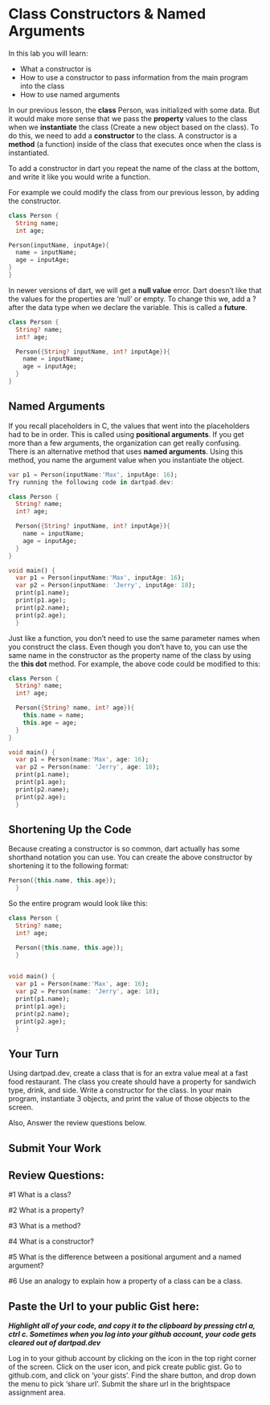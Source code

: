 # Class Constructors & Named Arguments

In this lab you will learn:
- What a constructor is
- How to use a constructor to pass information from the main program into the class
- How to use named arguments 


In our previous lesson, the **class** Person, was initialized with some data. But it would make more sense that we pass the **property** values to the class when we **instantiate** the class (Create a new object based on the class). To do this, we need to add a **constructor** to the class. A constructor is a **method** (a function) inside of the class that executes once when the class is instantiated.

To add a constructor in dart you repeat the name of the class at the bottom, and write it like you would write a function.

For example we could modify the class from our previous lesson, by adding the constructor.

```dart
class Person {
  String name;
  int age;

Person(inputName, inputAge){
  name = inputName;
  age = inputAge;
}
}
```

In newer versions of dart, we will get a **null value** error.  Dart doesn’t like that the values for the properties are ‘null’ or empty.  To change this we, add a ? after the data type when we declare the variable. This is called a **future**.

```dart
class Person {
  String? name;
  int? age;

  Person({String? inputName, int? inputAge}){
    name = inputName;
    age = inputAge;
  } 
}
```

## Named Arguments

If you recall placeholders in C, the values that went into the placeholders had to be in order.  This is called using **positional arguments**.  If you get more than a few arguments, the organization can get really confusing.  There is an alternative method that uses **named arguments**.  Using this method, you name the argument value when you instantiate the object.

```dart
var p1 = Person(inputName:'Max', inputAge: 16);
Try running the following code in dartpad.dev:

class Person {
  String? name;
  int? age;

  Person({String? inputName, int? inputAge}){
    name = inputName;
    age = inputAge;
  } 
}

void main() {
  var p1 = Person(inputName:'Max', inputAge: 16);
  var p2 = Person(inputName: 'Jerry', inputAge: 18); 
  print(p1.name);
  print(p1.age);
  print(p2.name);
  print(p2.age);
  }
```

Just like a function, you don’t need to use the same parameter names when you construct the class.  Even though you don’t have to, you can use the same name in the constructor as the property name of the class by using the **this dot** method.  For example, the above code could be modified to this:

```dart
class Person {
  String? name;
  int? age;

  Person({String? name, int? age}){
    this.name = name;
    this.age = age;
  } 
}

void main() {
  var p1 = Person(name:'Max', age: 16);
  var p2 = Person(name: 'Jerry', age: 18); 
  print(p1.name);
  print(p1.age);
  print(p2.name);
  print(p2.age);
  }
```


## Shortening Up the Code

Because creating a constructor is so common, dart actually has some shorthand notation you can use.  You can create the above constructor by shortening it to the following format:

```dart
Person({this.name, this.age});
  } 
```

So the entire program would look like this:

```dart
class Person {
  String? name;
  int? age;

  Person({this.name, this.age});
  } 


void main() {
  var p1 = Person(name:'Max', age: 16);
  var p2 = Person(name: 'Jerry', age: 18); 
  print(p1.name);
  print(p1.age);
  print(p2.name);
  print(p2.age);
  }
```

## Your Turn

Using dartpad.dev, create a class that is for an extra value meal at a fast food restaurant.  The class you create should have a property for sandwich type, drink, and side.  Write a constructor for the class. In your main program, instantiate 3 objects, and print the value of those objects to the screen.  

Also, Answer the review questions below.

## Submit Your Work

## Review Questions:

#1 What is a class?

#2 What is a property?

#3 What is a method?

#4 What is a constructor?

#5 What is the difference between a positional argument and a named argument?

#6 Use an analogy to explain how a property of a class can be a class.

## Paste the Url to your public Gist here:




***Highlight all of your code, and copy it to the clipboard by pressing ctrl a, ctrl c.  Sometimes when you log into your github account, your code gets cleared out of dartpad.dev***

Log in to your github account by clicking on the icon in the top right corner of the screen. 
Click on the user icon, and pick create public gist.
Go to github.com, and click on ‘your gists’.
Find the share button, and drop down the menu to pick ‘share url’.
Submit the share url in the brightspace assignment area.


